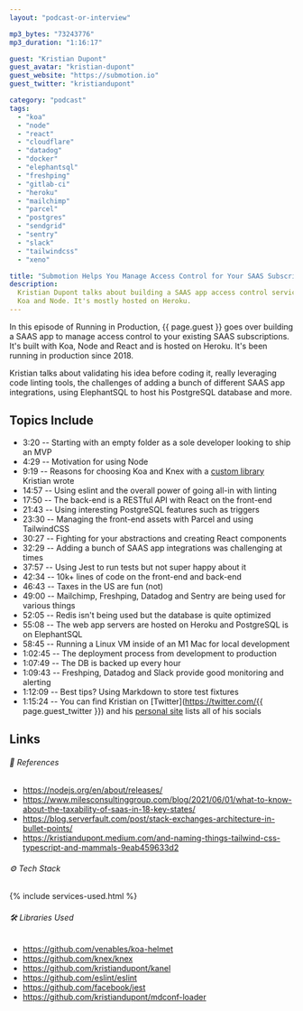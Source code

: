 ```yaml
---
layout: "podcast-or-interview"

mp3_bytes: "73243776"
mp3_duration: "1:16:17"

guest: "Kristian Dupont"
guest_avatar: "kristian-dupont"
guest_website: "https://submotion.io"
guest_twitter: "kristiandupont"

category: "podcast"
tags:
  - "koa"
  - "node"
  - "react"
  - "cloudflare"
  - "datadog"
  - "docker"
  - "elephantsql"
  - "freshping"
  - "gitlab-ci"
  - "heroku"
  - "mailchimp"
  - "parcel"
  - "postgres"
  - "sendgrid"
  - "sentry"
  - "slack"
  - "tailwindcss"
  - "xeno"

title: "Submotion Helps You Manage Access Control for Your SAAS Subscriptions"
description:
  Kristian Dupont talks about building a SAAS app access control service with
  Koa and Node. It's mostly hosted on Heroku.
---
```


In this episode of Running in Production, {{ page.guest }} goes over building a
SAAS app to manage access control to your existing SAAS subscriptions. It's
built with Koa, Node and React and is hosted on Heroku. It's been running in
production since 2018.

Kristian talks about validating his idea before coding it, really leveraging
code linting tools, the challenges of adding a bunch of different SAAS app
integrations, using ElephantSQL to host his PostgreSQL database and more.

## Topics Include

- 3:20 -- Starting with an empty folder as a sole developer looking to ship an MVP
- 4:29 -- Motivation for using Node
- 9:19 -- Reasons for choosing Koa and Knex with a [custom library](https://github.com/kristiandupont/schemalint) Kristian wrote
- 14:57 -- Using eslint and the overall power of going all-in with linting
- 17:50 -- The back-end is a RESTful API with React on the front-end
- 21:43 -- Using interesting PostgreSQL features such as triggers
- 23:30 -- Managing the front-end assets with Parcel and using TailwindCSS
- 30:27 -- Fighting for your abstractions and creating React components
- 32:29 -- Adding a bunch of SAAS app integrations was challenging at times
- 37:57 -- Using Jest to run tests but not super happy about it
- 42:34 -- 10k+ lines of code on the front-end and back-end
- 46:43 -- Taxes in the US are fun (not)
- 49:00 -- Mailchimp, Freshping, Datadog and Sentry are being used for various things
- 52:05 -- Redis isn't being used but the database is quite optimized
- 55:08 -- The web app servers are hosted on Heroku and PostgreSQL is on ElephantSQL
- 58:45 -- Running a Linux VM inside of an M1 Mac for local development
- 1:02:45 -- The deployment process from development to production
- 1:07:49 -- The DB is backed up every hour
- 1:09:43 -- Freshping, Datadog and Slack provide good monitoring and alerting
- 1:12:09 -- Best tips? Using Markdown to store test fixtures
- 1:15:24 -- You can find Kristian on [Twitter](https://twitter.com/{{ page.guest_twitter }}) and his [personal site](https://kristiandupont.com/) lists all of his socials

## Links

###### 📄 References

- <https://nodejs.org/en/about/releases/>
- <https://www.milesconsultinggroup.com/blog/2021/06/01/what-to-know-about-the-taxability-of-saas-in-18-key-states/>
- <https://blog.serverfault.com/post/stack-exchanges-architecture-in-bullet-points/>
- <https://kristiandupont.medium.com/and-naming-things-tailwind-css-typescript-and-mammals-9eab459633d2>

###### ⚙️ Tech Stack

{% include services-used.html %}

###### 🛠 Libraries Used

- <https://github.com/venables/koa-helmet>
- <https://github.com/knex/knex>
- <https://github.com/kristiandupont/kanel>
- <https://github.com/eslint/eslint>
- <https://github.com/facebook/jest>
- <https://github.com/kristiandupont/mdconf-loader>
